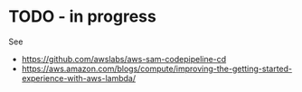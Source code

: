 # TODO - in progress

See
- https://github.com/awslabs/aws-sam-codepipeline-cd
- https://aws.amazon.com/blogs/compute/improving-the-getting-started-experience-with-aws-lambda/


